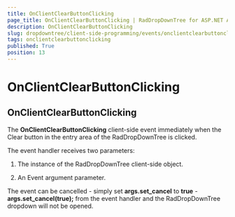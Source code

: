 ```yaml
---
title: OnClientClearButtonClicking
page_title: OnClientClearButtonClicking | RadDropDownTree for ASP.NET AJAX Documentation
description: OnClientClearButtonClicking
slug: dropdowntree/client-side-programming/events/onclientclearbuttonclicking
tags: onclientclearbuttonclicking
published: True
position: 13
---
```


# OnClientClearButtonClicking



## OnClientClearButtonClicking

The **OnClientClearButtonClicking** client-side event immediately when the Clear button in the entry area of the RadDropDownTree is clicked.

The event handler receives two parameters:

1. The instance of the RadDropDownTree client-side object.

2. An Event argument parameter.

The event can be cancelled - simply set **args.set_cancel** to **true** - **args.set_cancel(true);** from the event handler and the RadDropDownTree dropdown will not be opened.
